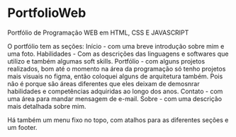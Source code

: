 # PortfolioWeb
 Portfólio de Programação WEB em HTML, CSS E JAVASCRIPT

 O portfólio tem as seções:
 Início - com uma breve introdução sobre mim e uma foto.
 Habilidades - Com as descrições das linguagens e softwares que utilizo e também algumas soft skills.
 Portfólio - com alguns projetos realizados, bom até o momento na área da programação só tenho projetos mais visuais no figma, então coloquei alguns de arquitetura também. Pois não é porque são áreas diferentes que eles deixam de demosnrar habilidades e competências adquiridas ao longo dos anos.
 Contato - com uma área para mandar mensagem de e-mail.
 Sobre - com uma descrição mais detalhada sobre mim.

 Há também um menu fixo no topo, com atalhos para as diferentes seções e um footer.
